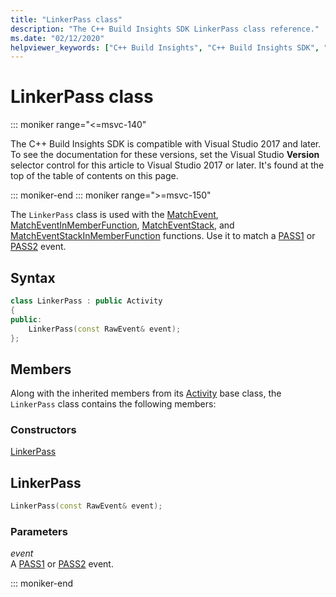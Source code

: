 ```yaml
---
title: "LinkerPass class"
description: "The C++ Build Insights SDK LinkerPass class reference."
ms.date: "02/12/2020"
helpviewer_keywords: ["C++ Build Insights", "C++ Build Insights SDK", "LinkerPass", "throughput analysis", "build time analysis", "vcperf.exe"]
---
```

# LinkerPass class

::: moniker range="<=msvc-140"

The C++ Build Insights SDK is compatible with Visual Studio 2017 and later. To see the documentation for these versions, set the Visual Studio **Version** selector control for this article to Visual Studio 2017 or later. It's found at the top of the table of contents on this page.

::: moniker-end
::: moniker range=">=msvc-150"

The `LinkerPass` class is used with the [MatchEvent](../functions/match-event.md), [MatchEventInMemberFunction](../functions/match-event-in-member-function.md), [MatchEventStack](../functions/match-event-stack.md), and [MatchEventStackInMemberFunction](../functions/match-event-stack-in-member-function.md) functions. Use it to match a [PASS1](../event-table.md#pass1) or [PASS2](../event-table.md#pass2) event.

## Syntax

```cpp
class LinkerPass : public Activity
{
public:
    LinkerPass(const RawEvent& event);
};
```

## Members

Along with the inherited members from its [Activity](activity.md) base class, the `LinkerPass` class contains the following members:

### Constructors

[LinkerPass](#linker-pass)

## <a name="linker-pass"></a> LinkerPass

```cpp
LinkerPass(const RawEvent& event);
```

### Parameters

*event*\
A [PASS1](../event-table.md#pass1) or [PASS2](../event-table.md#pass2) event.

::: moniker-end
